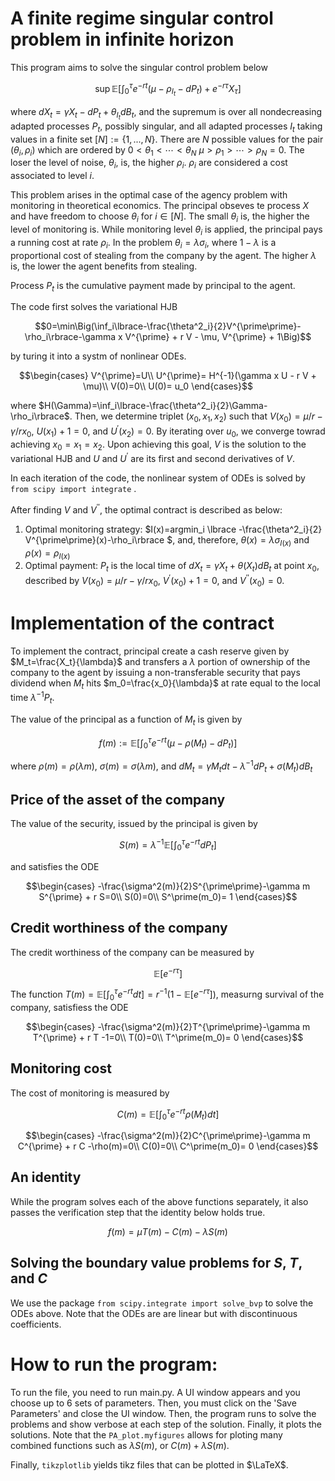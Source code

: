 # A finite regime singular control problem in infinite horizon
 
This program aims to solve the singular control problem below

$$\sup\mathbb{E}\Big[\int_0^\tau e^{-rt}\big(\mu-\rho_{I_t}-dP_t\big)+e^{-r\tau}X_\tau\Big]$$

where $dX_t=\gamma X_t -dP_t + \theta_{I_t}dB_t$, and the supremum is over all nondecreasing adapted processes $P_t$, possibly singular, and all adapted processes $I_t$ taking values in a finite set $[N]:=\lbrace1,...,N\rbrace$. There are $N$ possible values for the pair $(\theta_i,\rho_i)$ which are ordered by $0<\theta_1<\cdots<\theta_N$
$\mu>\rho_1>\cdots>\rho_N=0$. The loser the level of noise, $\theta_i$, is, the higher $\rho_i$. $\rho_i$ are considered a cost associated to level $i$.

This problem arises in the optimal case of the agency problem with monitoring in theoretical economics. The principal obseves te process $X$ and have freedom to choose $\theta_i$ for $i\in [N]$. The small $\theta_i$ is, the higher the level of monitoring is. While monitoring level $\theta_i$ is applied, the principal pays a running cost at rate $\rho_i$. In the problem $\theta_i=\lambda\sigma_i$, where $1-\lambda$ is a proportional  cost of stealing from the company by the agent. The higher $\lambda$ is, the lower the agent benefits from stealing.

Process $P_t$ is the cumulative payment made by principal to the agent. 

The code first solves the variational HJB

$$0=\min\Big(\inf_i\lbrace-\frac{\theta^2_i}{2}V^{\prime\prime}-\rho_i\rbrace-\gamma x V^{\prime} + r V - \mu, V^{\prime} + 1\Big)$$ 

by turing it into a systm of nonlinear ODEs.

$$\begin{cases}
V^{\prime}=U\\
U^{\prime}= H^{-1}(\gamma x U - r V + \mu)\\
V(0)=0\\
U(0)= u_0
\end{cases}$$

where $H(\Gamma)=\inf_i\lbrace-\frac{\theta^2_i}{2}\Gamma-\rho_i\rbrace$. Then, we determine triplet $(x_0,x_1,x_2)$ such that $V(x_0)=\mu/r-\gamma/r x_0$, $U(x_1)+1=0$, and $U^{\prime}(x_2)=0$. By iterating over $u_0$, we converge towrad achieving $x_0=x_1=x_2$. Upon achieving this goal, $V$ is the solution to the variational  HJB and $U$ and $U^\prime$ are its first and second derivatives of $V$. 

In each iteration of the code, the nonlinear system of ODEs is solved by ```from scipy import integrate``` .

After finding $V$ and $V^{\prime\prime}$, the optimal contract is described as below: 

1. Optimal monitoring strategy: $I(x)=argmin_i \lbrace -\frac{\theta^2_i}{2} V^{\prime\prime}(x)-\rho_i\rbrace $, and, therefore, $\theta(x)=\lambda\sigma_{I(x)}$ and  $\rho(x)=\rho_{I(x)}$
2. Optimal payment: $P_t$ is the local time of $dX_t=\gamma X_t + \theta(X_t)dB_t$ at point $x_0$, described by $V(x_0)=\mu/r-\gamma/r x_0$, $V^{\prime}(x_0)+1=0$, and $V^{\prime\prime}(x_0)=0$.

# Implementation of the contract
To implement the contract, principal create a cash reserve given by $M_t=\frac{X_t}{\lambda}$ and transfers a $\lambda$ portion of ownership of the company to the agent by issuing a non-transferable security that pays dividend when $M_t$ hits  $m_0=\frac{x_0}{\lambda}$ at rate equal to the local time $\lambda^{-1}P_t$.

The value of the principal as a function of $M_t$ is given by

$$f(m):=\mathbb{E}\Big[\int_0^\tau e^{-rt}\big(\mu-\rho(M_t)-dP_t\big)\Big]$$

where $\rho(m)=\rho(\lambda m)$, $\sigma(m)=\sigma(\lambda m)$, and $dM_t=\gamma M_t dt -\lambda^{-1}dP_t + \sigma(M_t)dB_t$

## Price of the asset of the company

The value of the security, issued by the principal is given by 

$$S(m)=\lambda^{-1}\mathbb{E}\Big[\int_0^\tau e^{-rt} dP_t\Big]$$

and satisfies the ODE

$$\begin{cases}
-\frac{\sigma^2(m)}{2}S^{\prime\prime}-\gamma m S^{\prime} + r S=0\\
S(0)=0\\
S^\prime(m_0)= 1
\end{cases}$$

## Credit worthiness of the company

The credit worthiness of the company can be measured by 

$$\mathbb{E}[e^{-r\tau} ]$$

The function $T(m)=\mathbb{E}\Big[\int_0^\tau e^{-rt} dt\Big]=r^{-1}(1-\mathbb{E}[e^{-r\tau}])$, measurng survival of the company, satisfiess the ODE 

$$\begin{cases}
-\frac{\sigma^2(m)}{2}T^{\prime\prime}-\gamma m T^{\prime} + r T -1=0\\
T(0)=0\\
T^\prime(m_0)= 0
\end{cases}$$


## Monitoring cost

The cost of monitoring is measured by 

$$C(m)=\mathbb{E}\Big[\int_0^\tau e^{-rt} \rho(M_t) dt\Big]$$

$$\begin{cases}
-\frac{\sigma^2(m)}{2}C^{\prime\prime}-\gamma m C^{\prime} + r C -\rho(m)=0\\
C(0)=0\\
C^\prime(m_0)= 0
\end{cases}$$


## An identity

While the program solves each of the above functions separately, it also passes the verification step that the identity below holds true.

$$f(m)=\mu T(m) - C(m) -\lambda S(m)$$

## Solving the boundary value problems for $S$, $T$, and $C$

We use the package ```from scipy.integrate import solve_bvp``` to solve the ODEs above. Note that the ODEs are are linear but with   discontinuous coefficients.




# How to run the program:

To run the file, you need to run main.py. A UI window appears and you choose up to 6 sets of parameters. Then, you must click on the 'Save Parameters' and close the UI window. Then, the program runs to solve the problems and show verbose at each step of the solution. Finally, it plots the solutions. Note that the  ```PA_plot.myfigures``` allows for ploting many combined functions such as $\lambda S(m)$, or $C(m)+\lambda S(m)$. 

Finally, ```tikzplotlib``` yields tikz files that can be plotted in $\LaTeX$.
